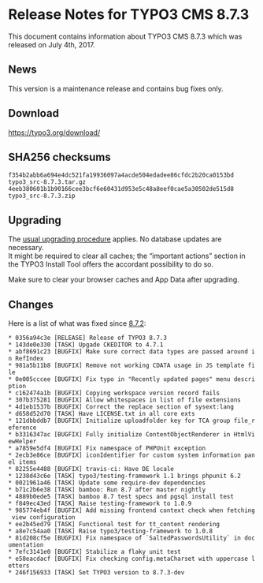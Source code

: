 Release Notes for TYPO3 CMS 8.7.3
=================================

This document contains information about TYPO3 CMS 8.7.3 which was
released on July 4th, 2017.

News
----

This version is a maintenance release and contains bug fixes only.

Download
--------

<https://typo3.org/download/>

SHA256 checksums
----------------

    f354b2abb6a694e4dc521fa19936097a4acde504edadee86cfdc2b20ca0153bd  typo3_src-8.7.3.tar.gz
    4eeb380601b1b90166cee3bcf6e60431d953e5c48a8eef0cae5a30502de515d8  typo3_src-8.7.3.zip

Upgrading
---------

The [usual upgrading
procedure](https://docs.typo3.org/typo3cms/InstallationGuide/) applies.
No database updates are necessary.\
It might be required to clear all caches; the “important actions”
section in the TYPO3 Install Tool offers the accordant possibility to do
so.

Make sure to clear your browser caches and App Data after upgrading.

Changes
-------

Here is a list of what was fixed since
[8.7.2](TYPO3_CMS_8.7.2 "wikilink"):

`* 0356a94c3e [RELEASE] Release of TYPO3 8.7.3`\
`* 143de0e330 [TASK] Upgade CKEDITOR to 4.7.1`\
`* abf8691c23 [BUGFIX] Make sure correct data types are passed around in RefIndex`\
`* 981a5b11b8 [BUGFIX] Remove not working CDATA usage in JS template file`\
`* 0e005cccee [BUGFIX] Fix typo in "Recently updated pages" menu description`\
`* c162474a1b [BUGFIX] Copying workspace version record fails`\
`* 307b375281 [BUGFIX] Allow whitespaces in list of file extensions`\
`* 4d1eb1537b [BUGFIX] Correct the replace section of sysext:lang`\
`* d658d52d70 [TASK] Have LICENSE.txt in all core exts`\
`* 121dbbddb7 [BUGFIX] Initialize uploadfolder key for TCA group file_reference`\
`* b3316347ac [BUGFIX] Fully initialize ContentObjectRenderer in HtmlViewHelper`\
`* a7859e5df4 [BUGFIX] Fix namespace of PHPUnit exception`\
`* 2ecb3e86ce [BUGFIX] iconIdentifier for custom system information panel items`\
`* 82255e4488 [BUGFIX] travis-ci: Have DE locale`\
`* 1238d43c6e [TASK] typo3/testing-framework 1.1 brings phpunit 6.2`\
`* 0021961a46 [TASK] Update some require-dev dependencies`\
`* b71c2b6e38 [TASK] bamboo: Run 8.7 after master nightly`\
`* 4889b0ede5 [TASK] bamboo 8.7 test specs and pgsql install test`\
`* f849ec43ed [TASK] Raise testing-framework to 1.0.9`\
`* 985774eb4f [BUGFIX] Add missing frontend context check when fetching view configuration`\
`* ee2b45ed79 [TASK] Functional test for tt_content rendering`\
`* a8e7c54aa0 [TASK] Raise typo3/testing-framework to 1.0.8`\
`` * 81d208cf5e [BUGFIX] Fix namespace of `SaltedPasswordsUtility` in documentation ``\
`* 7efc3141e0 [BUGFIX] Stabilize a flaky unit test`\
`* e58eacdacf [BUGFIX] Fix checking config.metaCharset with uppercase letters`\
`* 246f156933 [TASK] Set TYPO3 version to 8.7.3-dev`


